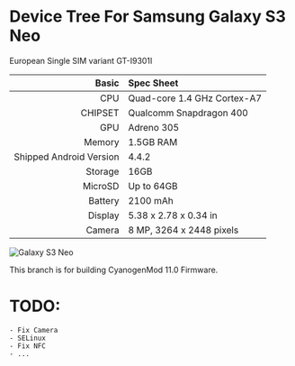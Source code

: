 Device Tree For Samsung Galaxy S3 Neo
=====================================

European Single SIM variant GT-I9301I 

Basic   | Spec Sheet
-------:|:-------------------------
CPU     | Quad-core 1.4 GHz Cortex-A7
CHIPSET | Qualcomm Snapdragon 400
GPU     | Adreno 305
Memory  | 1.5GB RAM
Shipped Android Version | 4.4.2
Storage | 16GB
MicroSD | Up to 64GB
Battery | 2100 mAh
Display | 5.38 x 2.78 x 0.34 in
Camera  | 8 MP, 3264 x 2448 pixels


![Galaxy S3 Neo](http://cdn2.gsmarena.com/vv/pics/samsung/samsung-i9301l-galaxy-s3-neo.jpg "Galaxy S3 Neo")

This branch is for building CyanogenMod 11.0 Firmware.

TODO:
=======

	- Fix Camera
	- SELinux
	- Fix NFC
	- ...
